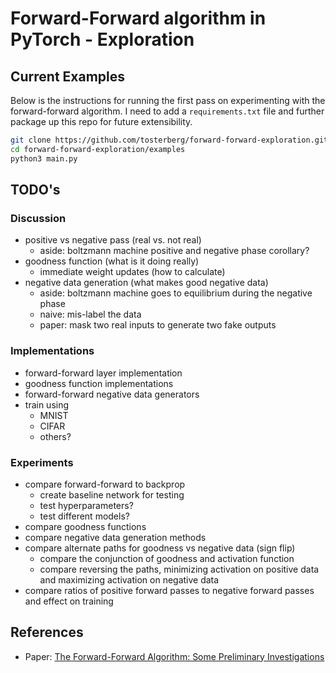 # Forward-Forward algorithm in PyTorch - Exploration

## Current Examples

Below is the instructions for running the first pass on experimenting with the forward-forward algorithm.
I need to add a `requirements.txt` file and further package up this repo for future extensibility.

```bash
git clone https://github.com/tosterberg/forward-forward-exploration.git
cd forward-forward-exploration/examples
python3 main.py
```

## TODO's

### Discussion
- positive vs negative pass (real vs. not real)
  - aside: boltzmann machine positive and negative phase corollary?
- goodness function (what is it doing really)
  - immediate weight updates (how to calculate)
- negative data generation (what makes good negative data)
  - aside: boltzmann machine goes to equilibrium during the negative phase
  - naive: mis-label the data
  - paper: mask two real inputs to generate two fake outputs

### Implementations
- forward-forward layer implementation
- goodness function implementations
- forward-forward negative data generators
- train using
  - MNIST
  - CIFAR
  - others?

### Experiments
- compare forward-forward to backprop
  - create baseline network for testing
  - test hyperparameters?
  - test different models?
- compare goodness functions
- compare negative data generation methods
- compare alternate paths for goodness vs negative data (sign flip)
  - compare the conjunction of goodness and activation function
  - compare reversing the paths, minimizing activation on positive data and maximizing activation on negative data
- compare ratios of positive forward passes to negative forward passes and effect on training

## References

- Paper: [The Forward-Forward Algorithm: Some Preliminary Investigations](https://arxiv.org/pdf/2212.13345.pdf)